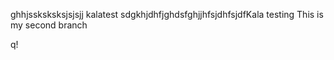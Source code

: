 ghhjssksksksjsjsjj kalatest
sdgkhjdhfjghdsfghjjhfsjdhfsjdfKala testing
 This is my second branch





q!
